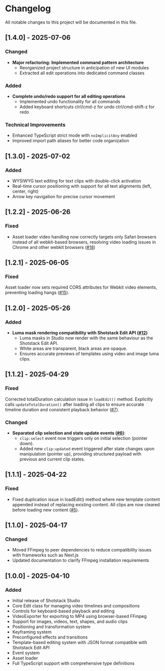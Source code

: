 # Changelog

All notable changes to this project will be documented in this file.

## [1.4.0] - 2025-07-06

### Changed

- **Major refactoring: Implemented command pattern architecture**
  - Reorganized project structure in anticipation of new UI modules
  - Extracted all edit operations into dedicated command classes

### Added

- **Complete undo/redo support for all editing operations**
  - Implemented undo functionality for all commands
  - Added keyboard shortcuts ctrl/cmd-z for undo ctrl/cmd-shift-z for redo

### Technical Improvements

- Enhanced TypeScript strict mode with `noImplicitAny` enabled
- Improved import path aliases for better code organization

## [1.3.0] - 2025-07-02

### Added

- WYSIWYG text editing for text clips with double-click activation
- Real-time cursor positioning with support for all text alignments (left, center, right)
- Arrow key navigation for precise cursor movement

## [1.2.2] - 2025-06-26

### Fixed

- Asset loader video handling now correctly targets only Safari browsers instead of all webkit-based browsers, resolving video loading issues in Chrome and other webkit browsers ([#18](https://github.com/shotstack/shotstack-studio-sdk/issues/18))

## [1.2.1] - 2025-06-05

### Fixed

Asset loader now sets required CORS attributes for Webkit video elements, preventing loading hangs ([#15](https://github.com/shotstack/shotstack-studio-sdk/issues/15)).

## [1.2.0] - 2025-05-26

### Added

- **Luma mask rendering compatibility with Shotstack Edit API ([#12](https://github.com/shotstack/shotstack-studio-sdk/issues/12))**
  - Luma masks in Studio now render with the same behaviour as the Shotstack Edit API.
  - White areas are transparent, black areas are opaque.
  - Ensures accurate previews of templates using video and image luma clips.

## [1.1.2] - 2025-04-29

### Fixed

Corrected totalDuration calculation issue in `loadEdit()` method. Explicitly calls `updateTotalDuration()` after loading all clips to ensure accurate timeline duration and consistent playback behavior ([#7](https://github.com/shotstack/shotstack-studio-sdk/issues/7)).

### Changed

- **Separated clip selection and state update events ([#6](https://github.com/shotstack/shotstack-studio-sdk/issues/6))**:
  - `clip:select` event now triggers only on initial selection (pointer down).
  - Added new `clip:updated` event triggered after state changes upon manipulation (pointer up), providing structured payload with previous and current clip states.

## [1.1.1] - 2025-04-22

### Fixed

- Fixed duplication issue in loadEdit() method where new template content appended instead of replacing existing content. All clips are now cleared before loading new content ([#5](https://github.com/shotstack/shotstack-studio-sdk/issues/5)).

## [1.1.0] - 2025-04-17

### Changed

- Moved FFmpeg to peer dependencies to reduce compatibility issues with frameworks such as Next.js
- Updated documentation to clarify FFmpeg installation requirements

## [1.0.0] - 2025-04-10

### Added

- Initial release of Shotstack Studio
- Core Edit class for managing video timelines and compositions
- Controls for keyboard-based playback and editing
- VideoExporter for exporting to MP4 using browser-based FFmpeg
- Support for images, videos, text, shapes, and audio clips
- Positioning and transformation system
- Keyframing system
- Preconfigured effects and transitions
- Template-based editing system with JSON format compatible with Shotstack Edit API
- Event system
- Asset loader
- Full TypeScript support with comprehensive type definitions
